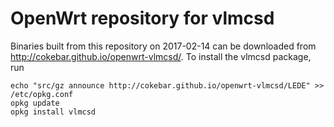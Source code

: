 OpenWrt repository for vlmcsd
========
Binaries built from this repository on 2017-02-14 can be downloaded from http://cokebar.github.io/openwrt-vlmcsd/.
To install the vlmcsd package, run
```
echo "src/gz announce http://cokebar.github.io/openwrt-vlmcsd/LEDE" >> /etc/opkg.conf
opkg update
opkg install vlmcsd
```
